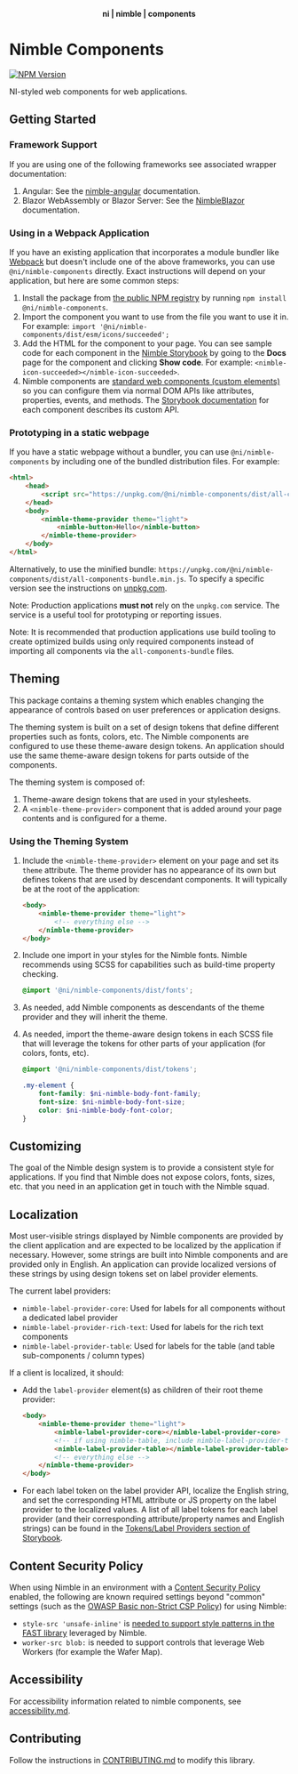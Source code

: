 <div align="center">
    <p><b>ni | nimble | components</b></p>
</div>

# Nimble Components

[![NPM Version](https://img.shields.io/npm/v/@ni/nimble-components.svg)](https://www.npmjs.com/package/@ni/nimble-components)

NI-styled web components for web applications.

## Getting Started

### Framework Support

If you are using one of the following frameworks see associated wrapper documentation:

1. Angular: See the [nimble-angular](/angular-workspace/projects/ni/nimble-angular) documentation.
2. Blazor WebAssembly or Blazor Server: See the [NimbleBlazor](/packages/blazor-workspace/NimbleBlazor) documentation.

### Using in a Webpack Application

If you have an existing application that incorporates a module bundler like [Webpack](https://webpack.js.org/) but doesn't include one of the above frameworks, you can use `@ni/nimble-components` directly. Exact instructions will depend on your application, but here are some common steps:

1. Install the package from [the public NPM registry](https://www.npmjs.com/package/@ni/nimble-components) by running `npm install @ni/nimble-components`.
2. Import the component you want to use from the file you want to use it in. For example: `import '@ni/nimble-components/dist/esm/icons/succeeded';`
3. Add the HTML for the component to your page. You can see sample code for each component in the [Nimble Storybook](https://nimble.ni.dev/storybook/) by going to the **Docs** page for the component and clicking **Show code**. For example: `<nimble-icon-succeeded></nimble-icon-succeeded>`.
4. Nimble components are [standard web components (custom elements)](https://developer.mozilla.org/en-US/docs/Web/Web_Components) so you can configure them via normal DOM APIs like attributes, properties, events, and methods. The [Storybook documentation](https://nimble.ni.dev/storybook/) for each component describes its custom API.

### Prototyping in a static webpage

If you have a static webpage without a bundler, you can use `@ni/nimble-components` by including one of the bundled distribution files. For example:

```html
<html>
    <head>
        <script src="https://unpkg.com/@ni/nimble-components/dist/all-components-bundle.js"></script>
    </head>
    <body>
        <nimble-theme-provider theme="light">
            <nimble-button>Hello</nimble-button>
        </nimble-theme-provider>
    </body>
</html>
```

Alternatively, to use the minified bundle: `https://unpkg.com/@ni/nimble-components/dist/all-components-bundle.min.js`. To specify a specific version see the instructions on [unpkg.com](https://unpkg.com/).

Note: Production applications **must not** rely on the `unpkg.com` service. The service is a useful tool for prototyping or reporting issues.

Note: It is recommended that production applications use build tooling to create optimized builds using only required components instead of importing all components via the `all-components-bundle` files.

## Theming

This package contains a theming system which enables changing the appearance of controls based on user preferences or application designs.

The theming system is built on a set of design tokens that define different properties such as fonts, colors, etc. The Nimble components are configured to use these theme-aware design tokens. An application should use the same theme-aware design tokens for parts outside of the components.

The theming system is composed of:

1. Theme-aware design tokens that are used in your stylesheets.
2. A `<nimble-theme-provider>` component that is added around your page contents and is configured for a theme.

### Using the Theming System

1. Include the `<nimble-theme-provider>` element on your page and set its `theme` attribute. The theme provider has no appearance of its own but defines tokens that are used by descendant components. It will typically be at the root of the application:

    ```html
    <body>
        <nimble-theme-provider theme="light">
            <!-- everything else -->
        </nimble-theme-provider>
    </body>
    ```

2. Include one import in your styles for the Nimble fonts. Nimble recommends using SCSS for capabilities such as build-time property checking.

    ```scss
    @import '@ni/nimble-components/dist/fonts';
    ```

3. As needed, add Nimble components as descendants of the theme provider and they will inherit the theme.

4. As needed, import the theme-aware design tokens in each SCSS file that will leverage the tokens for other parts of your application (for colors, fonts, etc).

    ```scss
    @import '@ni/nimble-components/dist/tokens';

    .my-element {
        font-family: $ni-nimble-body-font-family;
        font-size: $ni-nimble-body-font-size;
        color: $ni-nimble-body-font-color;
    }
    ```

## Customizing

The goal of the Nimble design system is to provide a consistent style for applications. If you find that Nimble does not expose colors, fonts, sizes, etc. that you need in an application get in touch with the Nimble squad.

## Localization

Most user-visible strings displayed by Nimble components are provided by the client application and are expected to be localized by the application if necessary. However, some strings are built into Nimble components and are provided only in English. An application can provide localized versions of these strings by using design tokens set on label provider elements.

The current label providers:

-   `nimble-label-provider-core`: Used for labels for all components without a dedicated label provider
-   `nimble-label-provider-rich-text`: Used for labels for the rich text components
-   `nimble-label-provider-table`: Used for labels for the table (and table sub-components / column types)

If a client is localized, it should:

-   Add the `label-provider` element(s) as children of their root theme provider:
    ```html
    <body>
        <nimble-theme-provider theme="light">
            <nimble-label-provider-core></nimble-label-provider-core>
            <!-- if using nimble-table, include nimble-label-provider-table: -->
            <nimble-label-provider-table></nimble-label-provider-table>
            <!-- everything else -->
        </nimble-theme-provider>
    </body>
    ```
-   For each label token on the label provider API, localize the English string, and set the corresponding HTML attribute or JS property on the label provider to the localized values. A list of all label tokens for each label provider (and their corresponding attribute/property names and English strings) can be found in the [Tokens/Label Providers section of Storybook](http://nimble.ni.dev/storybook/?path=/docs/tokens-label-providers--docs).

## Content Security Policy

When using Nimble in an environment with a [Content Security Policy](https://developer.mozilla.org/en-US/docs/Web/HTTP/Headers/Content-Security-Policy) enabled, the following are known required settings beyond "common" settings (such as the [OWASP Basic non-Strict CSP Policy](https://cheatsheetseries.owasp.org/cheatsheets/Content_Security_Policy_Cheat_Sheet.html#basic-non-strict-csp-policy)) for using Nimble:

-   `style-src 'unsafe-inline'` is [needed to support style patterns in the FAST library](https://github.com/microsoft/fast/issues/4510) leveraged by Nimble.
-   `worker-src blob:` is needed to support controls that leverage Web Workers (for example the Wafer Map).

## Accessibility

For accessibility information related to nimble components, see [accessibility.md](/packages/nimble-components/docs/accessibility.md).

## Contributing

Follow the instructions in [CONTRIBUTING.md](/packages/nimble-components/CONTRIBUTING.md) to modify this library.
